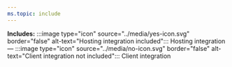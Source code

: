 ```yaml
---
ms.topic: include
---
```


**Includes:** :::image type="icon" source="../media/yes-icon.svg" border="false" alt-text="Hosting integration included"::: Hosting integration — :::image type="icon" source="../media/no-icon.svg" border="false" alt-text="Client integration not included"::: Client integration
